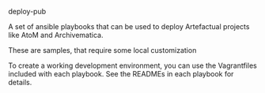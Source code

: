deploy-pub

A set of ansible playbooks that can be used to deploy 
Artefactual projects like AtoM and Archivematica.

These are samples, that require some local customization

To create a working development environment, you can use the Vagrantfiles
included with each playbook.  See the READMEs in each playbook for details.
